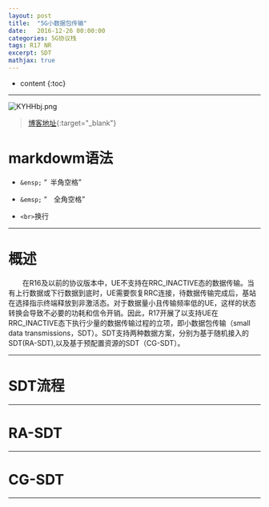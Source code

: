 ```yaml
---
layout: post
title:  "5G小数据包传输"
date:   2016-12-26 00:00:00
categories: 5G协议栈
tags: R17 NR
excerpt: SDT
mathjax: true
---
```

* content
{:toc}
---

![KYHHbj.png](https://s2.ax1x.com/2019/10/23/KYHHbj.png)



> [博客地址](https://dufaxing.com){:target="_blank"}


# markdowm语法


- `&ensp;`  “&ensp;半角空格”


- `&emsp;` “&emsp;全角空格”

- `<br>`换行



---

# 概述

&emsp;&emsp;在R16及以前的协议版本中，UE不支持在RRC_INACTIVE态的数据传输。当有上行数据或下行数据到底时，UE需要恢复RRC连接，待数据传输完成后，基站在选择指示终端释放到非激活态。对于数据量小且传输频率低的UE，这样的状态转换会导致不必要的功耗和信令开销。因此，R17开展了以支持UE在RRC_INACTIVE态下执行少量的数据传输过程的立项，即小数据包传输（small data transmissions，SDT）。SDT支持两种数据方案，分别为基于随机接入的SDT(RA-SDT),以及基于预配置资源的SDT（CG-SDT）。



---

# SDT流程



---

# RA-SDT



---

# CG-SDT



---
